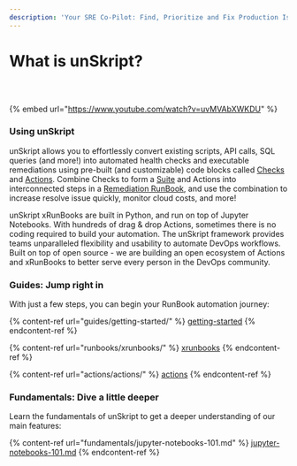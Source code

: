 ```yaml
---
description: 'Your SRE Co-Pilot: Find, Prioritize and Fix Production Issues'
---
```


# What is unSkript?

<figure><img src="https://img.shields.io/github/stars/unskript/Awesome-CloudOPs-Automation?color=orange&#x26;style=for-the-badge" alt=""><figcaption></figcaption></figure>

<div>

<figure><img src="https://img.shields.io/endpoint?url=https://raw.githubusercontent.com/unskript/Awesome-CloudOps-Automation/master/.github/images/runbookShield.json&#x26;style=for-the-badge" alt=""><figcaption></figcaption></figure>

 

<figure><img src="https://img.shields.io/endpoint?url=https://raw.githubusercontent.com/unskript/Awesome-CloudOps-Automation/master/.github/images/actionShield.json&#x26;style=for-the-badge" alt=""><figcaption></figcaption></figure>

</div>

{% embed url="https://www.youtube.com/watch?v=uvMVAbXWKDU" %}

### Using unSkript

unSkript allows you to effortlessly convert existing scripts, API calls, SQL queries (and more!) into automated health checks and executable remediations using pre-built (and customizable) code blocks called [Checks](broken-reference) and  [Actions](actions/actions/). Combine Checks to form a [Suite](healthchecks/create-a-healthcheck/create-a-healthcheck-folder.md) and Actions into interconnected steps in a [Remediation RunBook](broken-reference), and use the combination to increase resolve issue quickly, monitor cloud costs, and more!

unSkript xRunBooks are built in Python, and run on top of Jupyter Notebooks. With hundreds of drag & drop Actions, sometimes there is no coding required to build your automation. The unSkript framework provides teams unparalleled flexibility and usability to automate DevOps workflows. Built on top of open source - we are building an open ecosystem of Actions and xRunBooks to better serve every person in the DevOps community.

### Guides: Jump right in

With just a few steps, you can begin your RunBook automation journey:

{% content-ref url="guides/getting-started/" %}
[getting-started](guides/getting-started/)
{% endcontent-ref %}

{% content-ref url="runbooks/xrunbooks/" %}
[xrunbooks](runbooks/xrunbooks/)
{% endcontent-ref %}

{% content-ref url="actions/actions/" %}
[actions](actions/actions/)
{% endcontent-ref %}

### Fundamentals: Dive a little deeper

Learn the fundamentals of unSkript to get a deeper understanding of our main features:

{% content-ref url="fundamentals/jupyter-notebooks-101.md" %}
[jupyter-notebooks-101.md](fundamentals/jupyter-notebooks-101.md)
{% endcontent-ref %}
